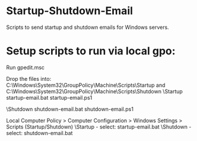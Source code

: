 # Startup-Shutdown-Email
Scripts to send startup and shutdown emails for Windows servers. 



# Setup scripts to run via local gpo:

Run gpedit.msc

Drop the files into: C:\Windows\System32\GroupPolicy\Machine\Scripts\Startup and C:\Windows\System32\GroupPolicy\Machine\Scripts\Shutdown
\Startup
startup-email.bat
startup-email.ps1

\Shutdown
shutdown-email.bat
shutdown-email.ps1

Local Computer Policy > Computer Configuration > Windows Settings > Scripts (Startup/Shutdown)
\Startup - select: startup-email.bat
\Shutdown - select: shutdown-email.bat
